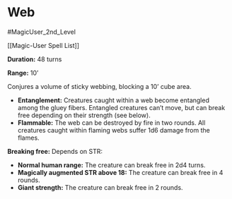 # Web

#MagicUser_2nd_Level 

[[Magic-User Spell List]]

**Duration:** 48 turns

**Range:** 10’

Conjures a volume of sticky webbing, blocking a 10’ cube area.

- **Entanglement:** Creatures caught within a web become entangled among the gluey fibers. Entangled creatures can’t move, but can break free depending on their strength (see below).
- **Flammable:** The web can be destroyed by fire in two rounds. All creatures caught within flaming webs suffer 1d6 damage from the flames.

**Breaking free:** Depends on STR:

- **Normal human range:** The creature can break free in 2d4 turns.
- **Magically augmented STR above 18:** The creature can break free in 4 rounds.
- **Giant strength:** The creature can break free in 2 rounds.